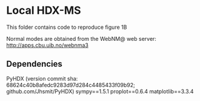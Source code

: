 Local HDX-MS
============

This folder contains code to reproduce figure 1B

Normal modes are obtained from the WebNM@ web server:
http://apps.cbu.uib.no/webnma3

Dependencies
------------

PyHDX (version commit sha: 68624c40b8afedc9283d97d284c4485433f09b92; github.com/Jhsmit/PyHDX)
sympy==1.5.1
proplot==0.6.4
matplotlib==3.3.4